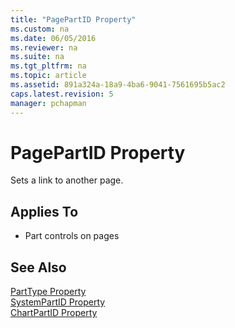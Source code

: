 ```yaml
---
title: "PagePartID Property"
ms.custom: na
ms.date: 06/05/2016
ms.reviewer: na
ms.suite: na
ms.tgt_pltfrm: na
ms.topic: article
ms.assetid: 891a324a-18a9-4ba6-9041-7561695b5ac2
caps.latest.revision: 5
manager: pchapman
---
```

# PagePartID Property
Sets a link to another page.  
  
## Applies To  
  
-   Part controls on pages  
  
## See Also  
 [PartType Property](PartType-Property.md)   
 [SystemPartID Property](SystemPartID-Property.md)   
 [ChartPartID Property](ChartPartID-Property.md)
